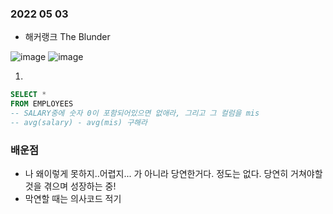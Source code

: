 ### 2022 05 03
- 해커랭크 The Blunder
 
![image](https://user-images.githubusercontent.com/89775352/166382019-e3e16a14-8da6-4d27-815b-95b8e73cade9.png)
![image](https://user-images.githubusercontent.com/89775352/166384241-61812f14-eb18-4aad-a504-7ce50f94dfdb.png)

1. 
```sql
SELECT *
FROM EMPLOYEES
-- SALARY중에 숫자 0이 포함되어있으면 없애라, 그리고 그 컬럼을 mis
-- avg(salary) - avg(mis) 구해라 
```











### 배운점
- 나 왜이렇게 못하지..어렵지... 가 아니라 당연한거다. 정도는 없다. 당연히 거쳐야할 것을 겪으며 성장하는 중!
- 막연할 때는 의사코드 적기 
